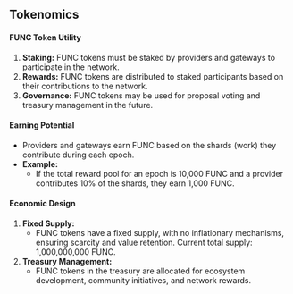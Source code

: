 ## Tokenomics

#### **FUNC Token Utility**

1. **Staking:** FUNC tokens must be staked by providers and gateways to participate in the network.
2. **Rewards:** FUNC tokens are distributed to staked participants based on their contributions to the network.
3. **Governance:** FUNC tokens may be used for proposal voting and treasury management in the future.

#### **Earning Potential**

- Providers and gateways earn FUNC based on the shards (work) they contribute during each epoch.
- **Example:**
  - If the total reward pool for an epoch is 10,000 FUNC and a provider contributes 10% of the shards, they earn 1,000 FUNC.

#### **Economic Design**

1. **Fixed Supply:**
   - FUNC tokens have a fixed supply, with no inflationary mechanisms, ensuring scarcity and value retention. Current total supply: 1,000,000,000 FUNC.
2. **Treasury Management:**
   - FUNC tokens in the treasury are allocated for ecosystem development, community initiatives, and network rewards.

